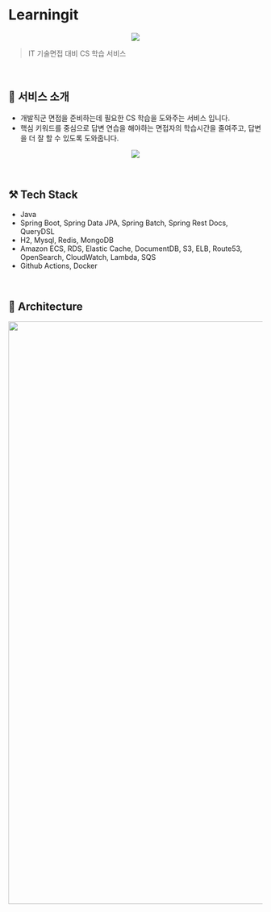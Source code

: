 # Learningit
<div align="center">
  <img src="https://github.com/SWM14-Lito/lito-server/assets/88089316/1659c2ba-07a0-4c74-ba4f-40f60f2291a2">
</div>

> IT 기술면접 대비 CS 학습 서비스

&nbsp;
## 📝 서비스 소개
- 개발직군 면접을 준비하는데 필요한 CS 학습을 도와주는 서비스 입니다.
- 핵심 키워드를 중심으로 답변 연습을 해야하는 면접자의 학습시간을 줄여주고, 답변을 더 잘 할 수 있도록 도와줍니다.

<div align="center">
  <img src="https://github.com/SWM14-Lito/lito-server/assets/88089316/743f1978-54a3-4919-8cac-49dff77d8506">
</div>

&nbsp;
&nbsp;

## ⚒  Tech Stack
- Java
- Spring Boot, Spring Data JPA, Spring Batch, Spring Rest Docs, QueryDSL
- H2, Mysql, Redis, MongoDB
- Amazon ECS, RDS, Elastic Cache, DocumentDB, S3, ELB, Route53, OpenSearch, CloudWatch, Lambda, SQS
- Github Actions, Docker

&nbsp;
&nbsp;

## 🏢 Architecture
<div align="center">
  <img width="1155" alt="learningit-architecture" src="https://github.com/SWM14-Lito/lito-server/assets/88089316/2a3b63aa-0e30-4158-a5e8-639c2358277e">
</div>
